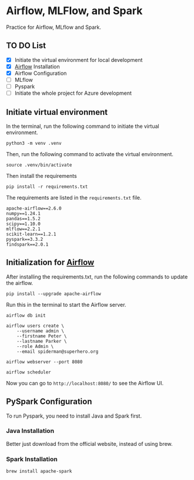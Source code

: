 # Airflow, MLFlow, and Spark
Practice for Airflow, MLflow and Spark.

## TO DO List
- [X] Initiate the virtual environment for local development
- [X] [Airflow](https://airflow.apache.org/docs/apache-airflow/stable/index.html) Installation
- [X] Airflow Configuration
- [ ] MLflow
- [ ] Pyspark
- [ ] Initiate the whole project for Azure development

## Initiate virtual environment

In the terminal, run the following command to initiate the virtual environment.

```
python3 -m venv .venv 
```

Then, run the following command to activate the virtual environment.

```
source .venv/bin/activate
```

Then install the requirements
```
pip install -r requirements.txt
```

The requirements are listed in the `requirements.txt` file.
```
apache-airflow==2.6.0
numpy==1.24.1
pandas==1.5.2
scipy==1.10.0 
mlflow==2.2.1
scikit-learn==1.2.1
pyspark==3.3.2 
findspark==2.0.1
```

## Initialization for [Airflow](https://airflow.apache.org/docs/apache-airflow/stable/index.html)

After installing the requirements.txt, run the following commands to update the airflow.
```
pip install --upgrade apache-airflow
```

Run this in the terminal to start the Airflow server.

```
airflow db init

airflow users create \
    --username admin \
    --firstname Peter \
    --lastname Parker \
    --role Admin \
    --email spiderman@superhero.org

airflow webserver --port 8080

airflow scheduler
```

Now you can go to `http://localhost:8080/` to see the Airflow UI.


## PySpark Configuration

To run Pyspark, you need to install Java and Spark first.

### Java Installation
Better just download from the official website, instead of using brew.

### Spark Installation

```
brew install apache-spark
```

